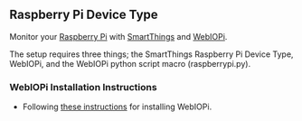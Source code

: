 ## Raspberry Pi Device Type
Monitor your [Raspberry Pi](http://www.raspberrypi.org/) with [SmartThings](http://www.smartthings.com/) and [WebIOPi](https://code.google.com/p/webiopi/).

The setup requires three things; the SmartThings Raspberry Pi Device Type, WebIOPi, and the WebIOPi python script macro (raspberrypi.py).

### WebIOPi Installation Instructions
 - Following [these instructions](https://code.google.com/p/webiopi/wiki/INSTALL?tm=6) for installing WebIOPi.
